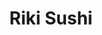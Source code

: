 ---
layout: place
title: "Riki Sushi"
permalink: /california/san-diego/riki-sushi.html
stateAbbr: CA
stateName: California
cityName: San Diego
seo:
  name: "Riki Sushi"
  type: Restaurant
  links: http://www.rikisushisd.com/
description: "This casual yet contemporary Japanese eatery offers classic sushi & rolls, plus hot entrees. Looking for sushi in San Diego, California? Check out Riki Sushi..."
place_id: ChIJo2rLk_ZU2YARztPCQqhLzu0
photos:
  - name: >-
      places/ChIJo2rLk_ZU2YARztPCQqhLzu0/photos/AeeoHcJBN6rAb9vMtAEQxyGXrdUSv0J_tudM6INBb7MbbR9mHiqRQ7FnFq3ULhKgNRAvcQlfWEIfiP110XQUn-NPiduYrnk1rR_PKUEIpOP1Jv279SnD0RT0_Gy_mHe69x3woP26hGQbgsBeMJ8HWMmCuFgMmd5HjkcZ8pJo-Y2hmDWMyfLJn3HivnKIk3sX2ZC48No-kyFOCT5hy2enDN8LbthiTFjp_TZE3724IUOESy79DdvVSiL3_YcCQ5zxntsmYuMR4Y7t16z-_tLxkStUncPJOGysW915ysiAA5O35aA7nA
    widthPx: 3024
    heightPx: 4032
    authorAttributions:
      - displayName: Riki Sushi
        uri: https://maps.google.com/maps/contrib/103162750987612778224
        photoUri: >-
          https://lh3.googleusercontent.com/a/ACg8ocKobAHwvVQhdzKa53zOTcSfyPyjw2Kuo0-q8ptPLUmw5pffng=s100-p-k-no-mo
    flagContentUri: >-
      https://www.google.com/local/imagery/report/?cb_client=maps_api_places.places_api&image_key=!1e10!2sAF1QipNUk8TUGyOLnj2H1DwAVIYcl-roS4QAifcqOBy6&hl=en-US
    googleMapsUri: >-
      https://www.google.com/maps/place//data=!3m4!1e2!3m2!1sAF1QipNUk8TUGyOLnj2H1DwAVIYcl-roS4QAifcqOBy6!2e10!4m2!3m1!1s0x80d954f693cb6aa3:0xedce4ba842c2d3ce
  - name: >-
      places/ChIJo2rLk_ZU2YARztPCQqhLzu0/photos/AeeoHcIbCSqkBBDBLy9HOs8U4ZyuTOl5rYJ6pdO1Je-VcShD5Uuws9S56PyYg5TRhpD1QUfworzvkNYvXBQKaWDq64ZXalsrRKZlOWyaPsrcmCJp8tGxmFITY_XPzkdc_mctaT37Kwqk6ejvse8Yoi_VQzzPvMA_8O-tbRVK917VtxaROeB48rMgzo7CGPRjdVPu_EBWPDdwI_B7EXMgbljcMIBh-eo1PaJJRF7NWiNJpSAXDy7ts3Y-Mwc4g1t4c28Ngal6lew0LT6MzPBwJHMRDTdJE9r--cco_x4qr4B7TDjzbQ
    widthPx: 1500
    heightPx: 1124
    authorAttributions:
      - displayName: Riki Sushi
        uri: https://maps.google.com/maps/contrib/103162750987612778224
        photoUri: >-
          https://lh3.googleusercontent.com/a/ACg8ocKobAHwvVQhdzKa53zOTcSfyPyjw2Kuo0-q8ptPLUmw5pffng=s100-p-k-no-mo
    flagContentUri: >-
      https://www.google.com/local/imagery/report/?cb_client=maps_api_places.places_api&image_key=!1e10!2sAF1QipO1bTyedVsDy_dOgXjmkaKQHu91HQN_K7gkXkCC&hl=en-US
    googleMapsUri: >-
      https://www.google.com/maps/place//data=!3m4!1e2!3m2!1sAF1QipO1bTyedVsDy_dOgXjmkaKQHu91HQN_K7gkXkCC!2e10!4m2!3m1!1s0x80d954f693cb6aa3:0xedce4ba842c2d3ce
  - name: >-
      places/ChIJo2rLk_ZU2YARztPCQqhLzu0/photos/AeeoHcKRzk8Cc6vTP2oVZNG5V9fKl3Ig3BeVvXFsvWzZp558HmuDw19jelbk0GaMee-BsDNa6qxLE421HJm74UX3scOQctfy9LFq-6Ygtw5Cjs7xdDvF0q3U3GfA7tI21Bb3qLsdejJKeO2dv0LBteqmNVFo67X5in2QIWVJRqCXSvb4BjmE7ioyw1dDvaBiFjiniivf5R_AHw4_gUfOwIIa2f026CXs2A5NLfg5FzkDdlbo-3G9rJpqn6qkzmRCm73lCGSPsPfSqbqN0xfZKepRaLuAqr9Z9EENV2NEDaTMhMXO-Dud4qPWwGDnsNiGnZZgQExhj2m-ZUtEhT3ABl2VZxM_-0Z4mHon5rX5YgBmmVf6wKZk2P4xfiR6AxUErYS24WrFvhSoG1QJyWQPk-LyqFG-sSjr6ztANB5fmkpD-kmCyirz
    widthPx: 2048
    heightPx: 1536
    authorAttributions:
      - displayName: John Labsan
        uri: https://maps.google.com/maps/contrib/101837586328515680870
        photoUri: >-
          https://lh3.googleusercontent.com/a-/ALV-UjVjGC_lzh7vdOSj-04eKUdRTNbIvpPs1eLaXhxiR47cFpCeIpl5dQ=s100-p-k-no-mo
    flagContentUri: >-
      https://www.google.com/local/imagery/report/?cb_client=maps_api_places.places_api&image_key=!1e10!2sCIHM0ogKEICAgID31Iav5gE&hl=en-US
    googleMapsUri: >-
      https://www.google.com/maps/place//data=!3m4!1e2!3m2!1sCIHM0ogKEICAgID31Iav5gE!2e10!4m2!3m1!1s0x80d954f693cb6aa3:0xedce4ba842c2d3ce
  - name: >-
      places/ChIJo2rLk_ZU2YARztPCQqhLzu0/photos/AeeoHcKvSC02CTLLZvOdeMceLQA_y5sLBZgdqv0FHqtst751VtDA0-cbfBeHPCqd6jaPrDUYWJYzlOudhgANsS7XivbjMhqPfTx1ivxQHf-M2lFjVtcNG4KgMcKCKigffzLwuDO5Nd0uS6LtGSlDR4ISv3svNClcbkpx3C2AqUbRnw3A0_f-D97MA1w_s9OHw3nHVJBPBmuvX4NCicQpHu1OIefpM8mz0OGqw6_NxJbfC-W2u_leyfanGolC6iPKuULB_UNQElSq88Z2v2E99oE48UfrI52gVG-lqCE5NtyJPeIgVclgkyCXK25f8nGPGQ3gD6fXZy0WTAp5NsvtCN2eMcqsieI4fSRbQZiWgtzRQ0Gf0lcl6jBJxEBuYKdmqpfoZEmX_t1oqgV2LxpJ5x6_T9m6J_wCspZCzW5UUhDAKwffEQ
    widthPx: 4800
    heightPx: 3600
    authorAttributions:
      - displayName: Melissa Deleon
        uri: https://maps.google.com/maps/contrib/111974598794904537791
        photoUri: >-
          https://lh3.googleusercontent.com/a/ACg8ocL2iaTDd3tuf7pCDtsRK4sUpJrMpHgnbJqKX1PFz6aTXSHNUQ=s100-p-k-no-mo
    flagContentUri: >-
      https://www.google.com/local/imagery/report/?cb_client=maps_api_places.places_api&image_key=!1e10!2sCIHM0ogKEICAgMCgxun4Vw&hl=en-US
    googleMapsUri: >-
      https://www.google.com/maps/place//data=!3m4!1e2!3m2!1sCIHM0ogKEICAgMCgxun4Vw!2e10!4m2!3m1!1s0x80d954f693cb6aa3:0xedce4ba842c2d3ce
  - name: >-
      places/ChIJo2rLk_ZU2YARztPCQqhLzu0/photos/AeeoHcLe2XgaftXix2diODHsLOQU5jPbPoQEtb9jGhL135wopPnHmSb9sAB1Cu9vnmd-Iu4sdbDL9F8MQvZNkWCNmtp79muBIQhakB5goLeJw9-ZM5dNW_fYH1VrukOa8G4_RM_s8HU30uT-RkhIetAWvD0HgPrm4XnpiyUiBToqO6Bko5oCY2AFR6GMOwUBhPr6Mx6TFugPgtsR_3uAmEpjPSm40XMqVsHMRMVyWEZcMOCPSHpWBfsomhUsrkmgAaPW16n4A7lWPC4U5OseXkwpS2zIWZidHjoseXfjIkUf63I_RC7DpuDQnAlAzjv7Q-XrZEQ8kNx-qR8GmjpF7bsoD1AWXwe0ACzbtjklpFe8kQnATa37Bws0WuAXebgr2PdQaUzQs81k3A3gu91Jcqrk_EVB_HMVeT-VtBG_LUfuOSsC0g
    widthPx: 3024
    heightPx: 4032
    authorAttributions:
      - displayName: Shawn Zamperini
        uri: https://maps.google.com/maps/contrib/101869835354598830829
        photoUri: >-
          https://lh3.googleusercontent.com/a-/ALV-UjVvrAZt_UWk4lpcSFChH6luDhKZTzmBa-27zw4FavPEb7Y-oWPmjg=s100-p-k-no-mo
    flagContentUri: >-
      https://www.google.com/local/imagery/report/?cb_client=maps_api_places.places_api&image_key=!1e10!2sCIHM0ogKEICAgMDglPi8Kg&hl=en-US
    googleMapsUri: >-
      https://www.google.com/maps/place//data=!3m4!1e2!3m2!1sCIHM0ogKEICAgMDglPi8Kg!2e10!4m2!3m1!1s0x80d954f693cb6aa3:0xedce4ba842c2d3ce
  - name: >-
      places/ChIJo2rLk_ZU2YARztPCQqhLzu0/photos/AeeoHcL_8EzjBk-Dv9T3OB8vGEpVWEwCPwOKejWrZYMvtCxADsLeF0c9pcs1DKa0OUWzCI-8rBiuhl6SDn8jDTRXt-qvFU8blrK5rFPjldXr46A96FghiDqnyIy9LjiGfKkAotYalmqqJMqXYeJvzDEz70E-Czo387qgUDtsgG_uLCePJKavkixNCEvBQrHotIwDxNkPyAJud41tf6ZTTRyzaBRB4JCgYb63bQKBxWy7UmA4S4suTtMbHrLyMeC55WMpJRL95DLdjUikMyK0GEws1fdWyVaw5zYnG-0_qCrlUcFBoMP2YLg8VdrBWxCYF4ksfeSJ9dP0nv3mhnlUkCho50QsECicBRkcgjzBNg3SmaZXtqRfiTO1eAB8gXmZb0FRl32i-6YtXFrzwEz9w7YbFPYGOoaRP8jGPYYeNsEEINXzE8w
    widthPx: 2357
    heightPx: 3969
    authorAttributions:
      - displayName: Lenrock
        uri: https://maps.google.com/maps/contrib/109197919925300234389
        photoUri: >-
          https://lh3.googleusercontent.com/a-/ALV-UjWiusv7AvWQklphDwoUn7qWohHfSHCtHWzagNBii-4yhx5SjpWsDA=s100-p-k-no-mo
    flagContentUri: >-
      https://www.google.com/local/imagery/report/?cb_client=maps_api_places.places_api&image_key=!1e10!2sCIHM0ogKEICAgICGkvbdrwE&hl=en-US
    googleMapsUri: >-
      https://www.google.com/maps/place//data=!3m4!1e2!3m2!1sCIHM0ogKEICAgICGkvbdrwE!2e10!4m2!3m1!1s0x80d954f693cb6aa3:0xedce4ba842c2d3ce
  - name: >-
      places/ChIJo2rLk_ZU2YARztPCQqhLzu0/photos/AeeoHcI6bJ__Kq7E6PzngqwI_MUV9BLVs8ZQpgziepwYF4TLzQXPIzPfhggtrrinoSemU1PfiliK-8VZglDGThqHxMhnd2T1C0pmekNvM3_bGTBnQ_R0KxLUjakn9GhQTTcZMEkqVwc4MW2SW83lTdCNrNjLoGJdcdHe3Ssb9EJmVw7CjWM7qkd3DtQ_dztcL-VjV4-sPVY_CN0Cw2RSC00gpD7LFXwCXdj5ygm9qDjhBhkcXfKaSxPTYTN-m2_hEPP1-xQlcJ9HNJqEN4qokzqGo91XBkXPlI8cf8FB8B2q_TEHIiWoHOYGnFqnurD5EbdG_0TOs4EghyHysIJXNFLjeqUS_h_2cC8iF9nNYYY5lJsUJyz_NonbBeDwWwUqiPg02ACM4dmCSYu_zb1JqjKv7xPp_9OeVVqIzzFz9BubYvvqCA
    widthPx: 4032
    heightPx: 3024
    authorAttributions:
      - displayName: Jerome Cooper
        uri: https://maps.google.com/maps/contrib/105246131192605533498
        photoUri: >-
          https://lh3.googleusercontent.com/a-/ALV-UjUhASqdAl7TgG-1LI0HtqXsh9yysWwLkFtgjGU5_-WKL1EXnBcw=s100-p-k-no-mo
    flagContentUri: >-
      https://www.google.com/local/imagery/report/?cb_client=maps_api_places.places_api&image_key=!1e10!2sCIHM0ogKEICAgIDmsbr5Gw&hl=en-US
    googleMapsUri: >-
      https://www.google.com/maps/place//data=!3m4!1e2!3m2!1sCIHM0ogKEICAgIDmsbr5Gw!2e10!4m2!3m1!1s0x80d954f693cb6aa3:0xedce4ba842c2d3ce
  - name: >-
      places/ChIJo2rLk_ZU2YARztPCQqhLzu0/photos/AeeoHcK2ty-Le3IkCWjjuqyM0dB4juKZNTIgaa0zAYMwsjZvV_c4GXH1xhv2SpjTBpiYOdm-CyREZymgaM3MylAdO-1VcrS0qbvi4IvL_05C_wQR6TZEA6wk4nig_UqsKHnSNu246vxy4NHJ5j0_iLR4TOdIhcI4J-XooVz0dXq7GENen6LvZtp7f83NGRqVju0y687tkoSBtDC2btNyEhMDiMBTwlxB16hITdBONnMI3RwKGgRtshHfRp9Q1W5UKgTAKS5GewkB5tvB34Sin6vObEZaa0_LutjuDLpBoKlGqgxuJ78901uYFrCSxK6lnATIriRWBqO-Zc_jBekELTjNVB8fCJ_zqEgQgHGNufrByJqNUjwCbsgyCkPa1EwVB9Yx5o_Kr00mFowt7jOsSnVKl2cjbcjXX35gCkAT7sL5kXxWOQ
    widthPx: 2048
    heightPx: 1536
    authorAttributions:
      - displayName: John Labsan
        uri: https://maps.google.com/maps/contrib/101837586328515680870
        photoUri: >-
          https://lh3.googleusercontent.com/a-/ALV-UjVjGC_lzh7vdOSj-04eKUdRTNbIvpPs1eLaXhxiR47cFpCeIpl5dQ=s100-p-k-no-mo
    flagContentUri: >-
      https://www.google.com/local/imagery/report/?cb_client=maps_api_places.places_api&image_key=!1e10!2sCIHM0ogKEICAgID31IavZg&hl=en-US
    googleMapsUri: >-
      https://www.google.com/maps/place//data=!3m4!1e2!3m2!1sCIHM0ogKEICAgID31IavZg!2e10!4m2!3m1!1s0x80d954f693cb6aa3:0xedce4ba842c2d3ce
  - name: >-
      places/ChIJo2rLk_ZU2YARztPCQqhLzu0/photos/AeeoHcKX9FfwsJrOQzf4Hkliu8iczwgiMKFeXLUldy4tr9H631aunixjZrZ-gJ_419qlDNpYhGCyN4-bwMdeCwLzMZ6SKabhmeFvMehgD0mtzU47xYjDWNOQJbJH7ijHfdQKwgwNKSbrtCnMPq_kOf2k3Lol7UoJDdImhAQDrGQmuBC0GLfiQ1hq7mXhPzJQTE9w7daw7yYFOinzZccC3L-exxQEo_RuEYbFK3dVv-af4az28ReJY50bA6im1mXJHTrtDFV-H9nZ6wujr1JTDBmLvkxXMQXFQCvqM59AQvlml1onXg
    widthPx: 3024
    heightPx: 4032
    authorAttributions:
      - displayName: Riki Sushi
        uri: https://maps.google.com/maps/contrib/103162750987612778224
        photoUri: >-
          https://lh3.googleusercontent.com/a/ACg8ocKobAHwvVQhdzKa53zOTcSfyPyjw2Kuo0-q8ptPLUmw5pffng=s100-p-k-no-mo
    flagContentUri: >-
      https://www.google.com/local/imagery/report/?cb_client=maps_api_places.places_api&image_key=!1e10!2sAF1QipOuEaVnYZbiH_H6VO8fAwvxOWpn0DDY1XWByAu_&hl=en-US
    googleMapsUri: >-
      https://www.google.com/maps/place//data=!3m4!1e2!3m2!1sAF1QipOuEaVnYZbiH_H6VO8fAwvxOWpn0DDY1XWByAu_!2e10!4m2!3m1!1s0x80d954f693cb6aa3:0xedce4ba842c2d3ce
  - name: >-
      places/ChIJo2rLk_ZU2YARztPCQqhLzu0/photos/AeeoHcIWBeGEl5VSZUaMce40dWuJQY4Bu7AH0UReaVlplPPFA9S-RGR1qnGZiMlafpTZWxclhcp9DrCl5IPDYAkQ94Jv0HqAYd2pNKvzp6sukZS6Ba0OXtNsSHiQZbzr_Oid3DyuXUCk7inwI0hLeY0C4Iq5lTupbTPW2GjYYPsDwdcrBipoQxxvjCRg4QaGcL9gYH7sy39c8BEEkipXsj2D4G0u-Q3omLA8BRIikdwolibT0J_76uZ3nGT8z0EZ24ZzZipPaBPRvshYHgAW5nuY3SOF5j5GaSL9Qaa7S4LFZefTDIv0gePrNKl9Vig_SUas2VmSPau4V6QDyva39WFdNGnqBgT_UtrWF9laPaCv_3Nbc6LTdaa8dwevGZSRXJq_1eymmVa2K8RcTiMUQBINszXIhlJhOp6nejLhVrZeMyXa8-Fo
    widthPx: 3305
    heightPx: 2513
    authorAttributions:
      - displayName: Lenrock
        uri: https://maps.google.com/maps/contrib/109197919925300234389
        photoUri: >-
          https://lh3.googleusercontent.com/a-/ALV-UjWiusv7AvWQklphDwoUn7qWohHfSHCtHWzagNBii-4yhx5SjpWsDA=s100-p-k-no-mo
    flagContentUri: >-
      https://www.google.com/local/imagery/report/?cb_client=maps_api_places.places_api&image_key=!1e10!2sCIHM0ogKEICAgICmtPy--AE&hl=en-US
    googleMapsUri: >-
      https://www.google.com/maps/place//data=!3m4!1e2!3m2!1sCIHM0ogKEICAgICmtPy--AE!2e10!4m2!3m1!1s0x80d954f693cb6aa3:0xedce4ba842c2d3ce
address: 3930 30th St, San Diego, CA 92104, USA
street: 3930 30th St
city: San Diego
state: CA
zip: '92104'
country: USA
neighborhood: North Park
latitude: '32.749097'
longitude: '-117.130381'
accessibility_options:
  wheelchairAccessibleParking: true
  wheelchairAccessibleEntrance: true
  wheelchairAccessibleRestroom: true
  wheelchairAccessibleSeating: true
business_status: OPERATIONAL
name: Riki Sushi
google_maps_links:
  directionsUri: >-
    https://www.google.com/maps/dir//''/data=!4m7!4m6!1m1!4e2!1m2!1m1!1s0x80d954f693cb6aa3:0xedce4ba842c2d3ce!3e0
  placeUri: https://maps.google.com/?cid=17135716818237969358
  writeAReviewUri: >-
    https://www.google.com/maps/place//data=!4m3!3m2!1s0x80d954f693cb6aa3:0xedce4ba842c2d3ce!12e1
  reviewsUri: >-
    https://www.google.com/maps/place//data=!4m4!3m3!1s0x80d954f693cb6aa3:0xedce4ba842c2d3ce!9m1!1b1
  photosUri: >-
    https://www.google.com/maps/place//data=!4m3!3m2!1s0x80d954f693cb6aa3:0xedce4ba842c2d3ce!10e5
primary_type: Japanese Restaurant
opening_hours:
  regular: null
  current: null
secondary_opening_hours:
  regular:
    weekdayDescriptions: null
    type: null
  current:
    weekdayDescriptions: null
    type: null
phone: (619) 291-1188
price_level: PRICE_LEVEL_MODERATE
price_range: $20 &ndash; $30
rating: '4.6'
rating_count: 498
website: http://www.rikisushisd.com/
reviews:
  - name: >-
      places/ChIJo2rLk_ZU2YARztPCQqhLzu0/reviews/ChZDSUhNMG9nS0VJQ0FnSUQzMUlhdlJnEAE
    relativePublishTimeDescription: 5 months ago
    rating: 5
    text:
      text: >-
        While exploring San Diego, we stumbled upon a quaint Japanese restaurant
        on 30th Street. The cuisine was exceptional, notably the large and
        delectable edamame, the gyoza which surprised us by being fried instead
        of steamed, boasting a delicious filling and crunchy texture. My
        combination plate impressed, featuring succulent chicken katsu, a fresh
        salad with outstanding dressing, and the miso soup a must, making it a
        dining experience worth repeating!
      languageCode: en
    originalText:
      text: >-
        While exploring San Diego, we stumbled upon a quaint Japanese restaurant
        on 30th Street. The cuisine was exceptional, notably the large and
        delectable edamame, the gyoza which surprised us by being fried instead
        of steamed, boasting a delicious filling and crunchy texture. My
        combination plate impressed, featuring succulent chicken katsu, a fresh
        salad with outstanding dressing, and the miso soup a must, making it a
        dining experience worth repeating!
      languageCode: en
    authorAttribution:
      displayName: John Labsan
      uri: https://www.google.com/maps/contrib/101837586328515680870/reviews
      photoUri: >-
        https://lh3.googleusercontent.com/a-/ALV-UjVjGC_lzh7vdOSj-04eKUdRTNbIvpPs1eLaXhxiR47cFpCeIpl5dQ=s128-c0x00000000-cc-rp-mo-ba3
    publishTime: '2024-11-12T14:19:53.579394Z'
    flagContentUri: >-
      https://www.google.com/local/review/rap/report?postId=ChZDSUhNMG9nS0VJQ0FnSUQzMUlhdlJnEAE&d=17924085&t=1
    googleMapsUri: >-
      https://www.google.com/maps/reviews/data=!4m6!14m5!1m4!2m3!1sChZDSUhNMG9nS0VJQ0FnSUQzMUlhdlJnEAE!2m1!1s0x80d954f693cb6aa3:0xedce4ba842c2d3ce
  - name: >-
      places/ChIJo2rLk_ZU2YARztPCQqhLzu0/reviews/ChZDSUhNMG9nS0VJQ0FnTURnbFBpOENnEAE
    relativePublishTimeDescription: a month ago
    rating: 5
    text:
      text: >-
        Creative rolls, I tried one with oven-baked toppings and it was
        delicious. Never had that before. Also got the toro nigiri which was
        delicious, the meat melted in my mouth.
      languageCode: en
    originalText:
      text: >-
        Creative rolls, I tried one with oven-baked toppings and it was
        delicious. Never had that before. Also got the toro nigiri which was
        delicious, the meat melted in my mouth.
      languageCode: en
    authorAttribution:
      displayName: Shawn Zamperini
      uri: https://www.google.com/maps/contrib/101869835354598830829/reviews
      photoUri: >-
        https://lh3.googleusercontent.com/a-/ALV-UjVvrAZt_UWk4lpcSFChH6luDhKZTzmBa-27zw4FavPEb7Y-oWPmjg=s128-c0x00000000-cc-rp-mo-ba4
    publishTime: '2025-02-22T17:13:39.353406Z'
    flagContentUri: >-
      https://www.google.com/local/review/rap/report?postId=ChZDSUhNMG9nS0VJQ0FnTURnbFBpOENnEAE&d=17924085&t=1
    googleMapsUri: >-
      https://www.google.com/maps/reviews/data=!4m6!14m5!1m4!2m3!1sChZDSUhNMG9nS0VJQ0FnTURnbFBpOENnEAE!2m1!1s0x80d954f693cb6aa3:0xedce4ba842c2d3ce
  - name: >-
      places/ChIJo2rLk_ZU2YARztPCQqhLzu0/reviews/ChdDSUhNMG9nS0VJQ0FnTURnMmNmU3hRRRAB
    relativePublishTimeDescription: a month ago
    rating: 4
    text:
      text: >-
        We found this place thanks to Google Maps and their high ratings. It's
        in North Park, around the block from City Tacos (highly recommended).


        My wife and kids were tired, hungry, and over stimulated. Needles to
        say, we were ready for good food and quick service.


        It took them a while to get us seated with a lot of tables open. The
        lady serving us came and left whenever she felt like it. They were
        mopping the floors right next to us, and it smelled like chlorine a lot.
        The whole combination was putting my wife over the edge, and I just
        walked outside with our kid.


        When I came back, food was served and ready. Very good, but a tad
        overpriced (probably the area). The food was a good experience, and
        everyone started to calm down a bit after eating, thankfully.


        Will we be back? Probably not because we have much better sushi places
        around us. But, if you're around, food's good there.
      languageCode: en
    originalText:
      text: >-
        We found this place thanks to Google Maps and their high ratings. It's
        in North Park, around the block from City Tacos (highly recommended).


        My wife and kids were tired, hungry, and over stimulated. Needles to
        say, we were ready for good food and quick service.


        It took them a while to get us seated with a lot of tables open. The
        lady serving us came and left whenever she felt like it. They were
        mopping the floors right next to us, and it smelled like chlorine a lot.
        The whole combination was putting my wife over the edge, and I just
        walked outside with our kid.


        When I came back, food was served and ready. Very good, but a tad
        overpriced (probably the area). The food was a good experience, and
        everyone started to calm down a bit after eating, thankfully.


        Will we be back? Probably not because we have much better sushi places
        around us. But, if you're around, food's good there.
      languageCode: en
    authorAttribution:
      displayName: Angel Vizcarra
      uri: https://www.google.com/maps/contrib/115356952873061486247/reviews
      photoUri: >-
        https://lh3.googleusercontent.com/a-/ALV-UjVWSjquLkLSD5TGTuRncQ70q8WNISZnYAqiRwyBWYBmP5Bn41d6_w=s128-c0x00000000-cc-rp-mo-ba6
    publishTime: '2025-02-25T23:20:58.102947Z'
    flagContentUri: >-
      https://www.google.com/local/review/rap/report?postId=ChdDSUhNMG9nS0VJQ0FnTURnMmNmU3hRRRAB&d=17924085&t=1
    googleMapsUri: >-
      https://www.google.com/maps/reviews/data=!4m6!14m5!1m4!2m3!1sChdDSUhNMG9nS0VJQ0FnTURnMmNmU3hRRRAB!2m1!1s0x80d954f693cb6aa3:0xedce4ba842c2d3ce
  - name: >-
      places/ChIJo2rLk_ZU2YARztPCQqhLzu0/reviews/ChdDSUhNMG9nS0VJQ0FnTUNneHVuNDV3RRAB
    relativePublishTimeDescription: a month ago
    rating: 5
    text:
      text: >-
        Quick service, amazing sushi and nigiri. Cute restaurant too! We got the
        Bonbon, El Fuego, and Leo loves you rolls
      languageCode: en
    originalText:
      text: >-
        Quick service, amazing sushi and nigiri. Cute restaurant too! We got the
        Bonbon, El Fuego, and Leo loves you rolls
      languageCode: en
    authorAttribution:
      displayName: Melissa Deleon
      uri: https://www.google.com/maps/contrib/111974598794904537791/reviews
      photoUri: >-
        https://lh3.googleusercontent.com/a/ACg8ocL2iaTDd3tuf7pCDtsRK4sUpJrMpHgnbJqKX1PFz6aTXSHNUQ=s128-c0x00000000-cc-rp-mo-ba2
    publishTime: '2025-02-16T16:33:44.445253Z'
    flagContentUri: >-
      https://www.google.com/local/review/rap/report?postId=ChdDSUhNMG9nS0VJQ0FnTUNneHVuNDV3RRAB&d=17924085&t=1
    googleMapsUri: >-
      https://www.google.com/maps/reviews/data=!4m6!14m5!1m4!2m3!1sChdDSUhNMG9nS0VJQ0FnTUNneHVuNDV3RRAB!2m1!1s0x80d954f693cb6aa3:0xedce4ba842c2d3ce
  - name: >-
      places/ChIJo2rLk_ZU2YARztPCQqhLzu0/reviews/ChdDSUhNMG9nS0VJQ0FnSUREN01ISjNRRRAB
    relativePublishTimeDescription: a year ago
    rating: 5
    text:
      text: >-
        This is a must for great food at an affordable price. Sushi is
        delicious, ramen is bomb! And their sides are amazing, their cucumber
        salad was life changing 😅 service is great and very attentive. Parking
        can be a pain but definitely recommend the effort.
      languageCode: en
    originalText:
      text: >-
        This is a must for great food at an affordable price. Sushi is
        delicious, ramen is bomb! And their sides are amazing, their cucumber
        salad was life changing 😅 service is great and very attentive. Parking
        can be a pain but definitely recommend the effort.
      languageCode: en
    authorAttribution:
      displayName: Joaquin Valdez Gomez
      uri: https://www.google.com/maps/contrib/108708141220922047977/reviews
      photoUri: >-
        https://lh3.googleusercontent.com/a-/ALV-UjVDDORSdmosTQRtIF36S3-9RmHErM2zd1v9cGfio0MP-zIP6ZHrKQ=s128-c0x00000000-cc-rp-mo-ba2
    publishTime: '2024-04-06T16:45:25.211993Z'
    flagContentUri: >-
      https://www.google.com/local/review/rap/report?postId=ChdDSUhNMG9nS0VJQ0FnSUREN01ISjNRRRAB&d=17924085&t=1
    googleMapsUri: >-
      https://www.google.com/maps/reviews/data=!4m6!14m5!1m4!2m3!1sChdDSUhNMG9nS0VJQ0FnSUREN01ISjNRRRAB!2m1!1s0x80d954f693cb6aa3:0xedce4ba842c2d3ce
parking_options:
  freeStreetParking: true
  paidStreetParking: true
  valetParking: false
payment_options:
  acceptsCreditCards: true
  acceptsDebitCards: true
  acceptsCashOnly: false
  acceptsNfc: true
allow_dogs: null
curbside_pickup: null
delivery: null
dine_in: true
good_for_children: null
good_for_groups: true
good_for_sports: false
live_music: false
menu_for_children: false
outdoor_seating: true
reservable: null
restroom: true
serves_beer: true
serves_breakfast: false
serves_brunch: false
serves_cocktails: null
serves_coffee: false
serves_dinner: true
serves_dessert: true
serves_lunch: true
serves_vegetarian_food: true
serves_wine: true
takeout: true
summary: >-
  This casual yet contemporary Japanese eatery offers classic sushi & rolls,
  plus hot entrees.

---